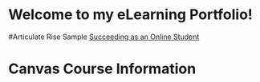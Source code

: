 # Welcome to my eLearning Portfolio!

#Articulate Rise Sample
[Succeeding as an Online Student](https://rise.articulate.com/share/hAH0ZGGkrUm6O1cCCIqAUzHpEHzhRbCo#/)

# Canvas Course Information
